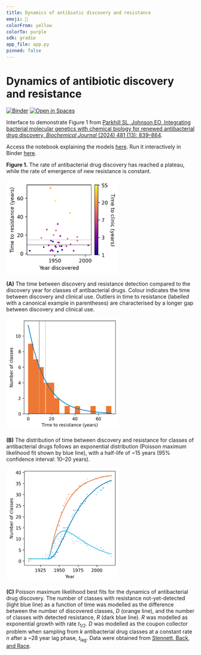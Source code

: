```yaml
---
title: Dynamics of antibiotic discovery and resistance
emoji: 💊
colorFrom: yellow
colorTo: purple
sdk: gradio
app_file: app.py
pinned: false
---
```


# Dynamics of antibiotic discovery and resistance

[![Binder](https://mybinder.org/badge_logo.svg)](https://mybinder.org/v2/gh/scbirlab/2024-Parkhill-BiochemJ/main?labpath=modelling-abx-discovery.ipynb)
[![Open in Spaces](https://huggingface.co/datasets/huggingface/badges/resolve/main/open-in-hf-spaces-sm.svg)](https://huggingface.co/spaces/scbirlab/abx-disco-dynamo)

Interface to demonstrate Figure 1 from [Parkhill SL, Johnson EO, Integrating bacterial molecular genetics with chemical biology for renewed antibacterial drug discovery, _Biochemical Journal_ (2024) 481 (13): 839–864](https://doi.org/10.1042/BCJ20220062).

Access the notebook explaining the models [here](https://github.com/scbirlab/2024-Parkhill-BiochemJ/blob/main/modelling-abx-discovery.ipynb). Run it interactively in Binder [here](https://mybinder.org/v2/gh/scbirlab/2024-Parkhill-BiochemJ/main?labpath=modelling-abx-discovery.ipynb).

**Figure 1.** The rate of antibacterial drug discovery has reached a plateau, while the rate of emergence of new resistance is constant.

<img src="figs/year-vs-ttr.png" alt="" width="300">

**(A)** The time between discovery and resistance detection compared to the discovery year for classes of antibacterial drugs. Colour indicates the time between discovery and clinical use. Outliers in time to resistance (labelled with a canonical example in parentheses) are characterised by a longer gap between discovery and clinical use.

<img src="figs/ttr-hist.png" alt="" width="300">

**(B)** The distribution of time between discovery and resistance for classes of antibacterial drugs follows an exponential distribution (Poisson maximum likelihood fit shown by blue line), with a half-life of ~15 years (95% confidence interval: 10–20 years).

<img src="figs/resistance-curves.png" alt="" width="300">

**(C)** Poisson maximum likelihood best fits for the dynamics of antibacterial drug discovery. The number of classes with resistance not-yet-detected (light blue line) as a function of time was modelled as the difference between the number of discovered classes, $D$ (orange line), and the number of classes with detected resistance, $R$ (dark blue line). $R$ was modelled as exponential growth with rate $t_{1/2}$. $D$ was modelled as the coupon collector problem when sampling from $k$ antibacterial drug classes at a constant rate $n$ after a ~28 year lag phase, $t_{\text{lag}}$. Data were obtained from [Stennett, Back, and Race](https://doi.org/10.3390/antibiotics11091237).
